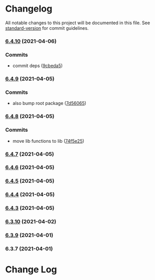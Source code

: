 # Changelog

All notable changes to this project will be documented in this file. See [standard-version](https://github.com/conventional-changelog/standard-version) for commit guidelines.

### [6.4.10](https://github.com/wheelroom/wheelroom/compare/@wheelroom/gatsby-starter@6.4.9...@wheelroom/gatsby-starter@6.4.10) (2021-04-06)


### Commits

* commit deps ([9cbeda5](https://github.com/wheelroom/wheelroom/commit/9cbeda582a3fed63e1ab50f00f9133ff5b7e1661))

### [6.4.9](https://github.com/wheelroom/wheelroom/compare/@wheelroom/gatsby-starter@6.4.8...@wheelroom/gatsby-starter@6.4.9) (2021-04-05)


### Commits

* also bump root package ([7d56065](https://github.com/wheelroom/wheelroom/commit/7d5606509673345090f494ca7b4a03775fedee0a))

### [6.4.8](https://github.com/wheelroom/wheelroom/compare/@wheelroom/gatsby-starter@6.4.7...@wheelroom/gatsby-starter@6.4.8) (2021-04-05)


### Commits

* move lib functions to lib ([74f5e25](https://github.com/wheelroom/wheelroom/commit/74f5e25322985b6840a77c95211e1afca183d565))

### [6.4.7](https://github.com/wheelroom/wheelroom/compare/@wheelroom/gatsby-starter@6.4.6...@wheelroom/gatsby-starter@6.4.7) (2021-04-05)

### [6.4.6](https://github.com/wheelroom/wheelroom/compare/@wheelroom/gatsby-starter@6.4.5...@wheelroom/gatsby-starter@6.4.6) (2021-04-05)

### [6.4.5](https://github.com/wheelroom/wheelroom/compare/@wheelroom/gatsby-starter@6.4.4...@wheelroom/gatsby-starter@6.4.5) (2021-04-05)

### [6.4.4](https://github.com/wheelroom/wheelroom/compare/@wheelroom/gatsby-starter@6.4.3...@wheelroom/gatsby-starter@6.4.4) (2021-04-05)

### [6.4.3](https://github.com/wheelroom/wheelroom/compare/@wheelroom/gatsby-starter@6.3.10...@wheelroom/gatsby-starter@6.4.3) (2021-04-05)

### [6.3.10](https://github.com/wheelroom/wheelroom/compare/@wheelroom/gatsby-starter@6.3.9...@wheelroom/gatsby-starter@6.3.10) (2021-04-02)

### [6.3.9](https://github.com/wheelroom/wheelroom/compare/@wheelroom/gatsby-starter@6.3.7...@wheelroom/gatsby-starter@6.3.9) (2021-04-01)

### 6.3.7 (2021-04-01)

# Change Log
